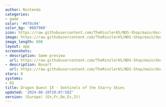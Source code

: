 ```yaml
---
author: Nintendo
categories:
- game
color: '#6f8c94'
color_bg: '#607980'
icon: https://raw.githubusercontent.com/TheRinzler65/NDS-Shop/main/docs/assets/images/icons/dragonquestix.png
image: https://raw.githubusercontent.com/TheRinzler65/NDS-Shop/main/docs/assets/images/icons/dragonquestix.png
image_length: 898
layout: app
screenshots:
- description: Game preview
  url: https://raw.githubusercontent.com/TheRinzler65/NDS-Shop/main/docs/assets/images/screenshots/dragonquestix/dragonquestix.png
- description: Boxart
  url: https://raw.githubusercontent.com/TheRinzler65/NDS-Shop/main/docs/assets/images/boxart/Dragon%20Quest%20IXSentinels%20of%20the%20Starry%20Skies%20(Europe)%20(En%2CFr%2CDe%2CEs%2CIt).nds.png
stars: 0
systems:
- DS
title: Dragon Quest IX - Sentinels of the Starry Skies
updated: '2024-08-10T20:07:58Z'
version: (Europe) (En,Fr,De,Es,It)
---
```

